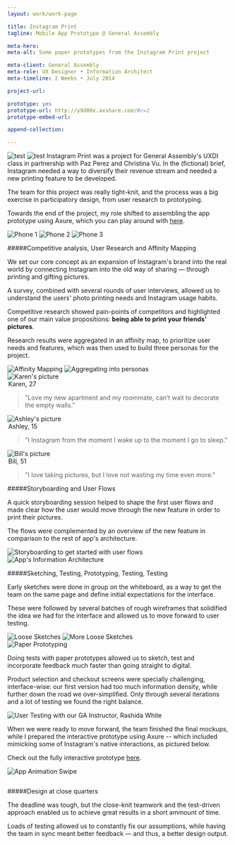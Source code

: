 ```yaml
---
layout: work/work-page

title: Instagram Print
tagline: Mobile App Prototype @ General Assembly

meta-hero: 
meta-alt: Some paper prototypes from the Instagram Print project

meta-client: General Assembly
meta-role: UX Designer • Information Architect
meta-timeline: 2 Weeks • July 2014

project-url: 

prototype: yes
prototype-url: http://y9d00x.axshare.com/#c=2
prototype-embed-url: 

append-collection:

---
```



![test](/assets/images/work/instagram-print/information_architecture_1.png)
![test](/assets/images/work/instagram-print/information_architecture_1.png)
Instagram Print was a project for General Assembly's UXDI class in partnership with Paz Perez and Christina Vu. In the (fictional) brief, Instagram needed a way to diversify their revenue stream and needed a new printing feature to be developed.

The team for this project was really tight-knit, and the process was a big exercise in participatory design, from user research to prototyping. 

Towards the end of the project, my role shifted to assembling the app prototype using Axure, which you can play around with <a href="http://y9d00x.axshare.com/#c=2" target="_blank">here</a>.

<section class="image-grid mobile-hide">
    <div class="image-grid__inner--phones">
        <img src="/assets/images/work/instagram-print/intro_phone_1.png" alt="Phone 1" class="image-grid__phone">
        <img src="/assets/images/work/instagram-print/intro_phone_2.png" alt="Phone 2" class="image-grid__phone">
        <img src="/assets/images/work/instagram-print/intro_phone_3.png" alt="Phone 3" class="image-grid__phone">
    </div>
</section>

#####Competitive analysis, User Research and Affinity Mapping

We set our core concept as an expansion of Instagram's brand into the real world by connecting Instagram into the old way of sharing — through printing and gifting pictures.

A survey, combined with several rounds of user interviews, allowed us to understand the users' photo printing needs and Instagram usage habits.

Competitive research showed pain-points of competitors and highlighted one of our main value propositions: **being able to print your friends' pictures**.

Research results were aggregated in an affinity map, to prioritize user needs and features, which was then used to build three personas for the project.

<section class="image-grid">
    <img src="/assets/images/work/instagram-print/research_1.png" alt="Affinity Mapping" class="image-grid__halves">
    <img src="/assets/images/work/instagram-print/research_2.png" alt="Aggregating into personas" class="image-grid__halves">
</section>

<section class="image-grid">

<div class="image-grid__persona">
<img src="/assets/images/work/instagram-print/karen_round.png" class="persona__avatar" alt="Karen's picture">
<legend class="persona__info">Karen, 27</legend>
<blockquote class="persona__description">"Love my new apartment and my roommate, can’t wait to decorate the empty walls."
</blockquote>
</div>

<div class="image-grid__persona">
    <img src="/assets/images/work/instagram-print/ashley_round.png" class="persona__avatar" alt="Ashley's picture">
    <legend class="persona__info">Ashley, 15</legend>
    <blockquote class="persona__description">"I Instagram from the moment I wake up to the moment I go to sleep."
    </blockquote>
</div>

<div class="image-grid__persona">
    <img src="/assets/images/work/instagram-print/bill_round.png" class="persona__avatar" alt="Bill's picture">
    <legend class="persona__info">Bill, 51</legend>
    <blockquote class="persona__description">"I love taking pictures, but I love not wasting my time even more."
    </blockquote>
</div>

</section>

#####Storyboarding and User Flows

A quick storyboarding session helped to shape the first user flows and made clear how the user would move through the new feature in order to print their pictures. 

The flows were complemented by an overview of the new feature in comparison to the rest of app's architecture.

<div class="image-grid">
<img src="/assets/images/work/instagram-print/information_architecture_1.png" class="image-grid__full" alt="Storyboarding to get started with user flows">

<img src="/assets/images/work/instagram-print/information_architecture_2.png" class="image-grid__full" alt="App's Information Architecture">
</div>

#####Sketching, Testing, Prototyping, Testing, Testing

Early sketches were done in group on the whiteboard, as a way to get the team on the same page and define initial expectations for the interface.

These were followed by several batches of rough wireframes that solidified the idea we had for the interface and allowed us to move forward to user testing.

<section class="image-grid">
    <img src="/assets/images/work/instagram-print/sketch_1.png" alt="Loose Sketches" class="image-grid__halves">
    <img src="/assets/images/work/instagram-print/sketch_2.png" alt="More Loose Sketches" class="image-grid__halves">
</section>
<img src="/assets/images/work/instagram-print/interaction_design_3.png" alt="Paper Prototyping">

Doing tests with paper prototypes allowed us to sketch, test and incorporate feedback much faster than going straight to digital.

Product selection and checkout screens were specially challenging, interface-wise: our first version had too much information density, while further down the road we over-simplified. Only through several iterations and a lot of testing we found the right balance.

<section class="image-grid">
    <img src="/assets/images/work/instagram-print/interaction_design_4.png" alt="User Testing with our GA Instructor, Rashida White">
</section>

When we were ready to move forward, the team finished the final mockups, while I prepared the interactive prototype using Axure -- which included mimicking some of Instagram's native interactions, as pictured below.

Check out the fully interactive prototype <a href="http://y9d00x.axshare.com/#c=2" target="_blank">here</a>.

<section class="image-grid">
    <img src="/assets/images/work/instagram-print/interaction_design_2.gif" alt="App Animation Swipe" class="image-grid__thirds" style="margin-bottom: 1em">
</section>

#####Design at close quarters

The deadline was tough, but the close-knit teamwork and the test-driven approach enabled us to achieve great results in a short ammount of time. 

Loads of testing allowed us to constantly fix our assumptions, while having the team in sync meant better feedback — and thus, a better design output.

